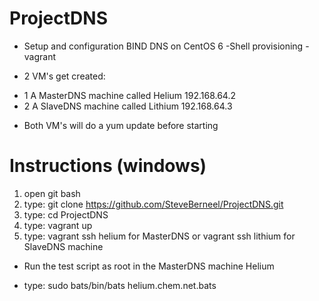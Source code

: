 ProjectDNS
==========

* Setup and configuration BIND DNS on CentOS 6
 -Shell provisioning - vagrant

* 2 VM's get created:
 - 1 A MasterDNS machine called Helium    192.168.64.2
 - 2 A SlaveDNS machine called Lithium    192.168.64.3

* Both VM's will do a yum update before starting

Instructions   (windows)
============

1. open git bash
2. type: git clone https://github.com/SteveBerneel/ProjectDNS.git
3. type: cd ProjectDNS
4. type: vagrant up 
5. type: vagrant ssh helium for MasterDNS or vagrant ssh lithium for SlaveDNS machine

* Run the test script as root in the MasterDNS machine Helium
 - type: sudo bats/bin/bats helium.chem.net.bats
